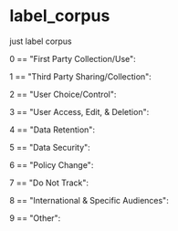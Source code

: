 # label_corpus
just label corpus

0 == "First Party Collection/Use":

1 == "Third Party Sharing/Collection":

2 == "User Choice/Control":

3 == "User Access, Edit, & Deletion":
  
4 == "Data Retention":

5 == "Data Security":

6 == "Policy Change":

7 == "Do Not Track":

8 == "International & Specific Audiences":

9 == "Other":

